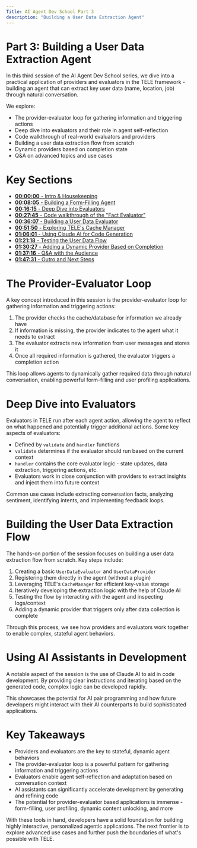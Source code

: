 ```yaml
---
Title: AI Agent Dev School Part 3
description: "Building a User Data Extraction Agent"
---
```


# Part 3: Building a User Data Extraction Agent

In this third session of the AI Agent Dev School series, we dive into a practical application of providers and evaluators in the TELE framework - building an agent that can extract key user data (name, location, job) through natural conversation.

We explore:

- The provider-evaluator loop for gathering information and triggering actions
- Deep dive into evaluators and their role in agent self-reflection
- Code walkthrough of real-world evaluators and providers
- Building a user data extraction flow from scratch
- Dynamic providers based on completion state
- Q&A on advanced topics and use cases

# Key Sections

- [**00:00:00** - Intro & Housekeeping](https://www.youtube.com/watch?v=Y1DiqSVy4aU&t=0)
- [**00:08:05** - Building a Form-Filling Agent](https://www.youtube.com/watch?v=Y1DiqSVy4aU&t=485)
- [**00:16:15** - Deep Dive into Evaluators](https://www.youtube.com/watch?v=Y1DiqSVy4aU&t=975)
- [**00:27:45** - Code walkthrough of the "Fact Evaluator"](https://www.youtube.com/watch?v=Y1DiqSVy4aU&t=1675)
- [**00:36:07** - Building a User Data Evaluator](https://www.youtube.com/watch?v=Y1DiqSVy4aU&t=2167)
- [**00:51:50** - Exploring TELE's Cache Manager](https://www.youtube.com/watch?v=Y1DiqSVy4aU&t=3110)
- [**01:06:01** - Using Claude AI for Code Generation](https://www.youtube.com/watch?v=Y1DiqSVy4aU&t=3961)
- [**01:21:18** - Testing the User Data Flow](https://www.youtube.com/watch?v=Y1DiqSVy4aU&t=4878)
- [**01:30:27** - Adding a Dynamic Provider Based on Completion](https://www.youtube.com/watch?v=Y1DiqSVy4aU&t=5427)
- [**01:37:16** - Q&A with the Audience](https://www.youtube.com/watch?v=Y1DiqSVy4aU&t=5836)
- [**01:47:31** - Outro and Next Steps](https://www.youtube.com/watch?v=Y1DiqSVy4aU&t=6451)

# The Provider-Evaluator Loop

A key concept introduced in this session is the provider-evaluator loop for gathering information and triggering actions:

1. The provider checks the cache/database for information we already have
2. If information is missing, the provider indicates to the agent what it needs to extract
3. The evaluator extracts new information from user messages and stores it
4. Once all required information is gathered, the evaluator triggers a completion action

This loop allows agents to dynamically gather required data through natural conversation, enabling powerful form-filling and user profiling applications.

# Deep Dive into Evaluators

Evaluators in TELE run after each agent action, allowing the agent to reflect on what happened and potentially trigger additional actions. Some key aspects of evaluators:

- Defined by `validate` and `handler` functions
- `validate` determines if the evaluator should run based on the current context
- `handler` contains the core evaluator logic - state updates, data extraction, triggering actions, etc.
- Evaluators work in close conjunction with providers to extract insights and inject them into future context

Common use cases include extracting conversation facts, analyzing sentiment, identifying intents, and implementing feedback loops.

# Building the User Data Extraction Flow

The hands-on portion of the session focuses on building a user data extraction flow from scratch. Key steps include:

1. Creating a basic `UserDataEvaluator` and `UserDataProvider`
2. Registering them directly in the agent (without a plugin)
3. Leveraging TELE's `CacheManager` for efficient key-value storage
4. Iteratively developing the extraction logic with the help of Claude AI
5. Testing the flow by interacting with the agent and inspecting logs/context
6. Adding a dynamic provider that triggers only after data collection is complete

Through this process, we see how providers and evaluators work together to enable complex, stateful agent behaviors.

# Using AI Assistants in Development

A notable aspect of the session is the use of Claude AI to aid in code development. By providing clear instructions and iterating based on the generated code, complex logic can be developed rapidly.

This showcases the potential for AI pair programming and how future developers might interact with their AI counterparts to build sophisticated applications.

# Key Takeaways

- Providers and evaluators are the key to stateful, dynamic agent behaviors
- The provider-evaluator loop is a powerful pattern for gathering information and triggering actions
- Evaluators enable agent self-reflection and adaptation based on conversation context
- AI assistants can significantly accelerate development by generating and refining code
- The potential for provider-evaluator based applications is immense - form-filling, user profiling, dynamic content unlocking, and more

With these tools in hand, developers have a solid foundation for building highly interactive, personalized agentic applications. The next frontier is to explore advanced use cases and further push the boundaries of what's possible with TELE.
